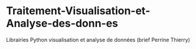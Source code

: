 # Traitement-Visualisation-et-Analyse-des-donn-es
Librairies Python visualisation et analyse de données
(brief Perrine Thierry)
